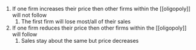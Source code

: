 1. If one firm increases their price then other firms within the [[oligopoly]] will not follow
	1. The first firm will lose most/all of their sales
2. If one firm reduces their price then other firms within the [[oligopoly]] will follow
	1. Sales stay about the same but price decreases